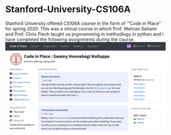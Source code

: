 # Stanford-University-CS106A
Stanford University offered CS106A course in the form of '"Code in Place” for spring 2020. This was a virtual course in which Prof. Mehran Sahami and Prof. Chris Piech taught us prgoramming in methodlogy in python and i have completed the following assignments during the course.
![](Images/Credential.png)
